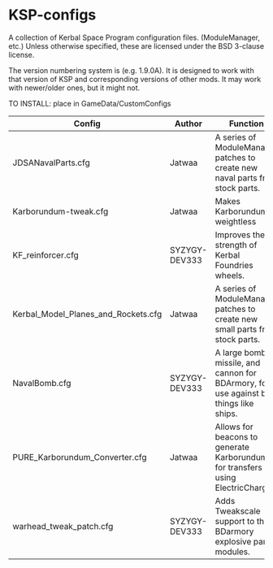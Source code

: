# KSP-configs
A collection of Kerbal Space Program configuration files. (ModuleManager, etc.)
Unless otherwise specified, these are licensed under the BSD 3-clause license.

The version numbering system is <kspversion><cfgversion> (e.g. 1.9.0A). It is designed to work with that version of KSP and corresponding versions of other mods. It may work with newer/older ones, but it might not.
  
TO INSTALL: place in GameData/CustomConfigs

Config | Author | Function | Requires | Version
--- | --- | --- | --- | ---
JDSANavalParts.cfg | Jatwaa | A series of ModuleManager patches to create new naval parts from stock parts. | ModuleManager, TweakScale, DaVinci Space Combat Kit, (DLCs recommended) | 1.9.1H
Karborundum-tweak.cfg | Jatwaa | Makes Karborundum weightless | ModuleManager, ESLD Beacons | 1.9.1B
KF_reinforcer.cfg | SYZYGY-DEV333 | Improves the strength of Kerbal Foundries wheels. | Kerbal Foundries, ModuleManager | 1.9.1B
Kerbal_Model_Planes_and_Rockets.cfg | Jatwaa | A series of ModuleManager patches to create new small parts from stock parts. | ModuleManager | 1.10.0A
NavalBomb.cfg | SYZYGY-DEV333 | A large bomb, missile, and cannon for BDArmory, for use against big things like ships. | BDArmory, ModuleManager, TweakScale, warhead_tweak_patch.cfg | 1.9.1D
PURE_Karborundum_Converter.cfg | Jatwaa | Allows for beacons to generate Karborundum for transfers using ElectricCharge. | ModuleManager, ESLD Beacons, Karborundum-tweak.cfg | 1.9.1D
warhead_tweak_patch.cfg | SYZYGY-DEV333 | Adds Tweakscale support to the BDarmory explosive part modules. | BDarmory, Tweakscale, ModuleManager | 1.9.1A
